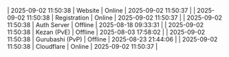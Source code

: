 | 2025-09-02 11:50:38 | Website | Online | 2025-09-02 11:50:37 |
| 2025-09-02 11:50:38 | Registration | Online | 2025-09-02 11:50:37 |
| 2025-09-02 11:50:38 | Auth Server | Offline | 2025-08-18 09:33:31 |
| 2025-09-02 11:50:38 | Kezan (PvE) | Offline | 2025-08-03 17:58:02 |
| 2025-09-02 11:50:38 | Gurubashi (PvP) | Offline | 2025-08-23 21:44:06 |
| 2025-09-02 11:50:38 | Cloudflare | Online | 2025-09-02 11:50:37 |
